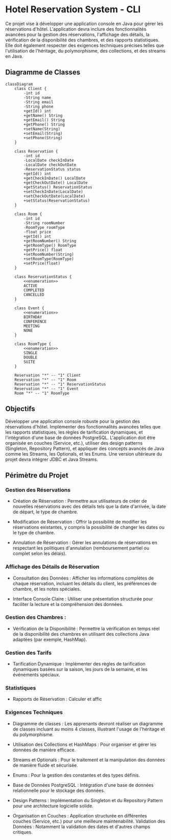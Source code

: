 # Hotel Reservation System - CLI

Ce projet vise à développer une application console en Java pour gérer les réservations d'hôtel. L'application devra inclure des fonctionnalités avancées pour la gestion des réservations, l'affichage des détails, la vérification de la disponibilité des chambres, et des rapports statistiques. Elle doit également respecter des exigences techniques précises telles que l'utilisation de l'héritage, du polymorphisme, des collections, et des streams en Java.

## Diagramme de Classes

```mermaid
classDiagram
    class Client {
        -int id
        -String name
        -String email
        -String phone
        +getId() int
        +getName() String
        +getEmail() String
        +getPhone() String
        +setName(String)
        +setEmail(String)
        +setPhone(String)
    }

    class Reservation {
        -int id
        -LocalDate checkInDate
        -LocalDate checkOutDate
        -ReservationStatus status
        +getId() int
        +getCheckInDate() LocalDate
        +getCheckOutDate() LocalDate
        +getStatus() ReservationStatus
        +setCheckInDate(LocalDate)
        +setCheckOutDate(LocalDate)
        +setStatus(ReservationStatus)
    }

    class Room {
        -int id
        -String roomNumber
        -RoomType roomType
        -float price
        +getId() int
        +getRoomNumber() String
        +getRoomType() RoomType
        +getPrice() float
        +setRoomNumber(String)
        +setRoomType(RoomType)
        +setPrice(float)
    }

    class ReservationStatus {
        <<enumeration>>
        ACTIVE
        COMPLETED
        CANCELLED
    }

    class Event {
        <<enumeration>>
        BIRTHDAY
        CONFERENCE
        MEETING
        NONE
    }

    class RoomType {
        <<enumeration>>
        SINGLE
        DOUBLE
        SUITE
    }

    Reservation "*" -- "1" Client
    Reservation "*" -- "1" Room
    Reservation "*" -- "1" ReservationStatus
    Reservation "*" -- "1" Event
    Room "*" -- "1" RoomType
```

## Objectifs

Développer une application console robuste pour la gestion des réservations d'hôtel. Implémenter des fonctionnalités avancées telles que les rapports statistiques, les règles de tarification dynamiques, et l'intégration d'une base de données PostgreSQL. L'application doit être organisée en couches (Service, etc.), utiliser des design patterns (Singleton, Repository Pattern), et appliquer des concepts avancés de Java comme les Streams, les Optionals, et les Enums. Une version ultérieure du projet devra intégrer JDBC et Java Streams.

## Périmètre du Projet

### Gestion des Réservations 

- Création de Réservation : Permettre aux utilisateurs de créer de nouvelles réservations avec des détails tels que la date d'arrivée, la date de départ, le type de chambre.

- Modification de Réservation : Offrir la possibilité de modifier les réservations existantes, y compris la possibilité de changer les dates ou le type de chambre.

- Annulation de Réservation : Gérer les annulations de réservations en respectant les politiques d'annulation (remboursement partiel ou complet selon les délais).

### Affichage des Détails de Réservation

- Consultation des Données : Afficher les informations complètes de chaque réservation, incluant les détails du client, les préférences de chambre, et les notes spéciales.

- Interface Console Claire : Utiliser une présentation structurée pour faciliter la lecture et la compréhension des données.

### Gestion des Chambres :

- Vérification de la Disponibilité : Permettre la vérification en temps réel de la disponibilité des chambres en utilisant des collections Java adaptées (par exemple, HashMap).

### Gestion des Tarifs 

- Tarification Dynamique : Implémenter des règles de tarification dynamiques basées sur la saison, les jours de la semaine, et les événements spéciaux.

### Statistiques 

- Rapports de Réservation : Calculer et affic

### Exigences Techniques 

- Diagramme de classes : Les apprenants devront réaliser un diagramme de classes incluant au moins 4 classes, illustrant l'usage de l'héritage et du polymorphisme.

- Utilisation des Collections et HashMaps : Pour organiser et gérer les données de manière efficace.

- Streams et Optionals : Pour le traitement et la manipulation des données de manière fluide et sécurisée.

- Enums : Pour la gestion des constantes et des types définis.

- Base de Données PostgreSQL : Intégration d'une base de données relationnelle pour le stockage des données.

- Design Patterns : Implémentation du Singleton et du Repository Pattern pour une architecture logicielle solide.

- Organisation en Couches : Application structurée en différentes couches (Service, etc.) pour une meilleure maintenabilité. Validation des Données : Notamment la validation des dates et d'autres champs critiques.
